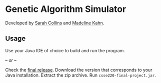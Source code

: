 # Genetic Algorithm Simulator

Developed by [Sarah Collins](https://github.com/Sarah2358) and [Madeline Kahn](https://github.com/mkacct).

## Usage

Use your Java IDE of choice to build and run the program.

*– or –*

Check the [final release](https://github.com/mkacct/csse220-final-project/releases/tag/final). Download the version that corresponds to your Java installation. Extract the zip archive. Run `csse220-final-project.jar`.
